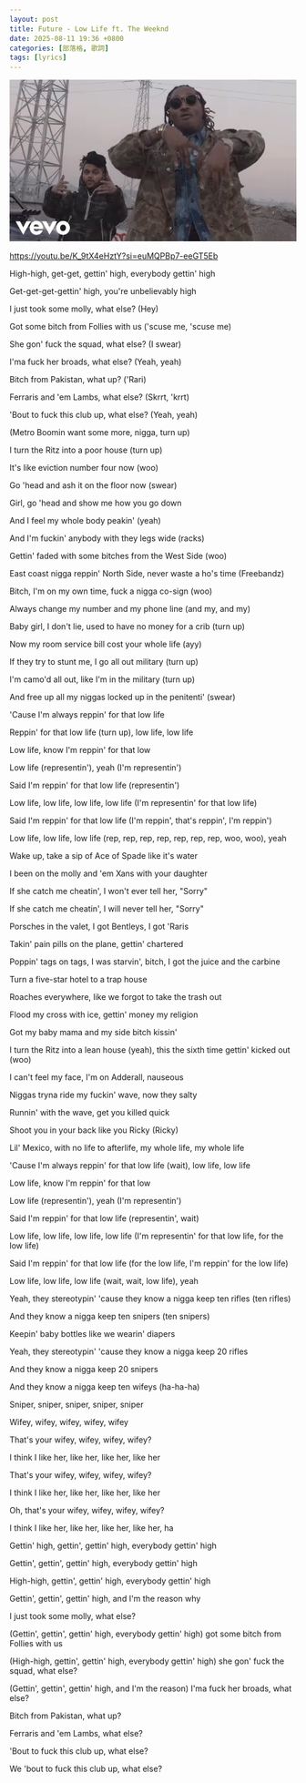 ```yaml
---
layout: post
title: Future - Low Life ft. The Weeknd
date: 2025-08-11 19:36 +0800
categories: [部落格, 歌詞]
tags: [lyrics]
---
```


![Desktop View](/assets/img/posts/20250811/hq720.jpg)

<https://youtu.be/K_9tX4eHztY?si=euMQPBp7-eeGT5Eb>

High-high, get-get, gettin' high, everybody gettin' high

Get-get-get-gettin' high, you're unbelievably high

I just took some molly, what else? (Hey)

Got some bitch from Follies with us ('scuse me, 'scuse me)

She gon' fuck the squad, what else? (I swear)

I'ma fuck her broads, what else? (Yeah, yeah)

Bitch from Pakistan, what up? ('Rari)

Ferraris and 'em Lambs, what else? (Skrrt, 'krrt)

'Bout to fuck this club up, what else? (Yeah, yeah)

(Metro Boomin want some more, nigga, turn up)

I turn the Ritz into a poor house (turn up)

It's like eviction number four now (woo)

Go 'head and ash it on the floor now (swear)

Girl, go 'head and show me how you go down

And I feel my whole body peakin' (yeah)

And I'm fuckin' anybody with they legs wide (racks)

Gettin' faded with some bitches from the West Side (woo)

East coast nigga reppin' North Side, never waste a ho's time (Freebandz)

Bitch, I'm on my own time, fuck a nigga co-sign (woo)

Always change my number and my phone line (and my, and my)

Baby girl, I don't lie, used to have no money for a crib (turn up)

Now my room service bill cost your whole life (ayy)

If they try to stunt me, I go all out military (turn up)

I'm camo'd all out, like I'm in the military (turn up)

And free up all my niggas locked up in the penitenti' (swear)

'Cause I'm always reppin' for that low life

Reppin' for that low life (turn up), low life, low life

Low life, know I'm reppin' for that low

Low life (representin'), yeah (I'm representin')

Said I'm reppin' for that low life (representin')

Low life, low life, low life, low life (I'm representin' for that low life)

Said I'm reppin' for that low life (I'm reppin', that's reppin', I'm reppin')

Low life, low life, low life (rep, rep, rep, rep, rep, rep, rep, woo, woo), yeah

Wake up, take a sip of Ace of Spade like it's water

I been on the molly and 'em Xans with your daughter

If she catch me cheatin', I won't ever tell her, "Sorry"

If she catch me cheatin', I will never tell her, "Sorry"

Porsches in the valet, I got Bentleys, I got 'Raris

Takin' pain pills on the plane, gettin' chartered

Poppin' tags on tags, I was starvin', bitch, I got the juice and the carbine

Turn a five-star hotel to a trap house

Roaches everywhere, like we forgot to take the trash out

Flood my cross with ice, gettin' money my religion

Got my baby mama and my side bitch kissin'

I turn the Ritz into a lean house (yeah), this the sixth time gettin' kicked out (woo)

I can't feel my face, I'm on Adderall, nauseous

Niggas tryna ride my fuckin' wave, now they salty

Runnin' with the wave, get you killed quick

Shoot you in your back like you Ricky (Ricky)

Lil' Mexico, with no life to afterlife, my whole life, my whole life

'Cause I'm always reppin' for that low life (wait), low life, low life

Low life, know I'm reppin' for that low

Low life (representin'), yeah (I'm representin')

Said I'm reppin' for that low life (representin', wait)

Low life, low life, low life, low life (I'm representin' for that low life, for the low life)

Said I'm reppin' for that low life (for the low life, I'm reppin' for the low life)

Low life, low life, low life (wait, wait, low life), yeah

Yeah, they stereotypin' 'cause they know a nigga keep ten rifles (ten rifles)

And they know a nigga keep ten snipers (ten snipers)

Keepin' baby bottles like we wearin' diapers

Yeah, they stereotypin' 'cause they know a nigga keep 20 rifles

And they know a nigga keep 20 snipers

And they know a nigga keep ten wifeys (ha-ha-ha)

Sniper, sniper, sniper, sniper, sniper

Wifey, wifey, wifey, wifey, wifey

That's your wifey, wifey, wifey, wifey?

I think I like her, like her, like her, like her

That's your wifey, wifey, wifey, wifey?

I think I like her, like her, like her, like her

Oh, that's your wifey, wifey, wifey, wifey?

I think I like her, like her, like her, like her, ha

Gettin' high, gettin', gettin' high, everybody gettin' high

Gettin', gettin', gettin' high, everybody gettin' high

High-high, gettin', gettin' high, everybody gettin' high

Gettin', gettin', gettin' high, and I'm the reason why

I just took some molly, what else?

(Gettin', gettin', gettin' high, everybody gettin' high) got some bitch from Follies with us

(High-high, gettin', gettin' high, everybody gettin' high) she gon' fuck the squad, what else?

(Gettin', gettin', gettin' high, and I'm the reason) I'ma fuck her broads, what else?

Bitch from Pakistan, what up?

Ferraris and 'em Lambs, what else?

'Bout to fuck this club up, what else?

We 'bout to fuck this club up, what else?
